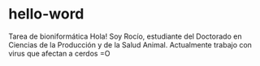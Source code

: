 # hello-word
Tarea de bioniformática
Hola!
Soy Rocío, estudiante del Doctorado en Ciencias de la Producción y de la Salud Animal. Actualmente trabajo con virus que afectan a cerdos =O 
